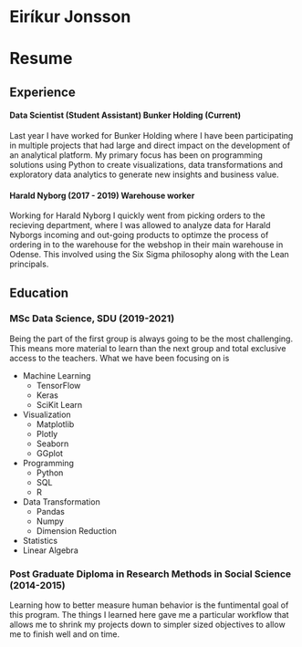 # Eiríkur Jonsson

# Resume

## Experience

#### Data Scientist (Student Assistant) Bunker Holding (Current)

Last year I have worked for Bunker Holding where I have been participating in 
multiple projects that had large and direct impact on the development of an 
analytical platform. My primary focus has been on programming solutions using
Python to create visualizations, data transformations and exploratory data
analytics to generate new insights and business value.

#### Harald Nyborg (2017 - 2019) Warehouse worker

Working for Harald Nyborg I quickly went from picking orders to the recieving
department, where I was allowed to analyze data for Harald Nyborgs incoming and
out-going products to optimze the process of ordering in to the warehouse for 
the webshop in their main warehouse in Odense. This involved using the Six Sigma
philosophy along with the Lean principals. 


## Education

### MSc Data Science, SDU (2019-2021)

Being the part of the first group is always going to be the most challenging.
This means more material to learn than the next group and total exclusive access
to the teachers. What we have been focusing on is 

- Machine Learning
    - TensorFlow
    - Keras
    - SciKit Learn
- Visualization
    - Matplotlib
    - Plotly
    - Seaborn
    - GGplot
- Programming
    - Python
    - SQL
    - R
- Data Transformation
    - Pandas
    - Numpy
    - Dimension Reduction
- Statistics
- Linear Algebra

### Post Graduate Diploma in Research Methods in Social Science (2014-2015)

Learning how to better measure human behavior is the funtimental goal of this 
program. The things I learned here gave me a particular workflow that allows me
to shrink my projects down to simpler sized objectives to allow me to finish
well and on time. 
